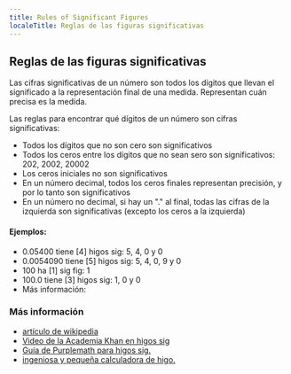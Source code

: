 ```yaml
---
title: Rules of Significant Figures
localeTitle: Reglas de las figuras significativas
---
```

## Reglas de las figuras significativas

Las cifras significativas de un número son todos los dígitos que llevan el significado a la representación final de una medida. Representan cuán precisa es la medida.

Las reglas para encontrar qué dígitos de un número son cifras significativas:

*   Todos los dígitos que no son cero son significativos
*   Todos los ceros entre los dígitos que no sean sero son significativos: 202, 2002, 20002
*   Los ceros iniciales no son significativos
*   En un número decimal, todos los ceros finales representan precisión, y por lo tanto son significativos
*   En un número no decimal, si hay un "." al final, todas las cifras de la izquierda son significativas (excepto los ceros a la izquierda)

#### Ejemplos:

*   0.05400 tiene \[4\] higos sig: 5, 4, 0 y 0
*   0.0054090 tiene \[5\] higos sig: 5, 4, 0, 9 y 0
*   100 ha \[1\] sig fig: 1
*   100.0 tiene \[3\] higos sig: 1, 0 y 0
*   Más información:

### Más información

*   [artículo de wikipedia](https://en.wikipedia.org/wiki/Significant_figures)
*   [Video de la Academia Khan en higos sig](https://www.khanacademy.org/math/arithmetic-home/arith-review-decimals/arithmetic-significant-figures-tutorial/v/significant-figures)
*   [Guía de Purplemath para higos sig.](https://www.purplemath.com/modules/rounding2.htm)
*   [ingeniosa y pequeña calculadora de higo.](https://www.omnicalculator.com/math/sig-fig)
